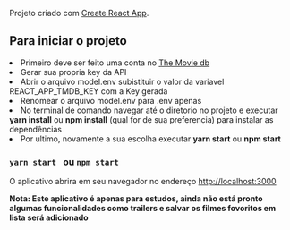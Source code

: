 Projeto criado com [Create React App](https://github.com/facebook/create-react-app).

## Para iniciar o projeto

<li>Primeiro deve ser feito uma conta no <a href="https://www.themoviedb.org">The Movie db</a></li>
<li>Gerar sua propria key da API</li>
<li>Abrir o arquivo model.env subistituir o valor da variavel     REACT_APP_TMDB_KEY com a Key gerada</li>
<li>Renomear o arquivo model.env para .env apenas</li>
<li>No terminal de comando navegar até o diretorio no projeto e executar <b>yarn install</b> ou <b>npm install</b> (qual for de sua preferencia) para instalar as dependências</li>
<li>Por ultimo, novamente a sua escolha executar <b>yarn start</b> ou <b>npm start</b></li>

### `yarn start ` ou `npm start`

O aplicativo abrira em seu navegador no endereço [http://localhost:3000](http://localhost:3000)



**Nota: Este aplicativo é apenas para estudos, ainda não está pronto algumas funcionalidades como trailers e salvar os filmes fovoritos em lista será adicionado**
